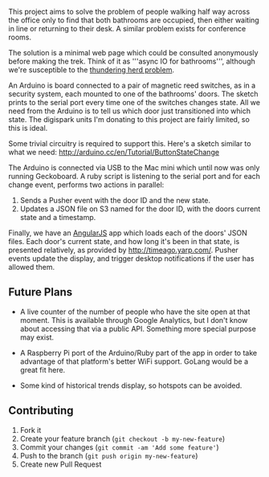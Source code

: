 This project aims to solve the problem of people walking half way across the office only to find that both bathrooms are occupied, then either waiting in line or returning to their desk. A similar problem exists for conference rooms. 

The solution is a minimal web page which could be consulted anonymously before making the trek. Think of it as '''async IO for bathrooms''', although we're susceptible to the [thundering herd problem](http://en.wikipedia.org/wiki/Thundering_herd_problem).

An Arduino is board connected to a pair of magnetic reed switches, as in a security system, each mounted to one of the bathrooms' doors. The sketch prints to the serial port every time one of the switches changes state. All we need from the Arduino is to tell us which door just transitioned into which state. The digispark units I'm donating to this project are fairly limited, so this is ideal.

Some trivial circuitry is required to support this. Here's a sketch similar to what we need: http://arduino.cc/en/Tutorial/ButtonStateChange

The Arduino is connected via USB to the Mac mini which until now was only running Geckoboard. A ruby script is listening to the serial port and for each change event, performs two actions in parallel:

1. Sends a Pusher event with the door ID and the new state.
2. Updates a JSON file on S3 named for the door ID, with the doors current state and a timestamp.

Finally, we have an [AngularJS](http://angularjs.org/) app which loads each of the doors' JSON files. Each door's current state, and how long it's been in that state, is presented relatively, as provided by http://timeago.yarp.com/. Pusher events update the display, and trigger desktop notifications if the user has allowed them.

## Future Plans

* A live counter of the number of people who have the site open at that moment. This is available through Google Analytics, but I don't know about accessing that via a public API. Something more special purpose may exist.

* A Raspberry Pi port of the Arduino/Ruby part of the app in order to take advantage of that platform's better WiFi support. GoLang would be a great fit here.

* Some kind of historical trends display, so hotspots can be avoided.


## Contributing

1. Fork it
2. Create your feature branch (`git checkout -b my-new-feature`)
3. Commit your changes (`git commit -am 'Add some feature'`)
4. Push to the branch (`git push origin my-new-feature`)
5. Create new Pull Request